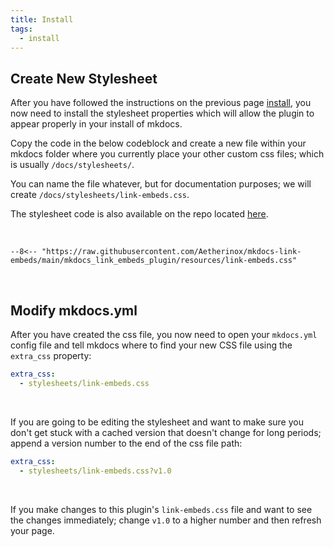 ```yaml
---
title: Install
tags:
  - install
---
```


## Create New Stylesheet
After you have followed the instructions on the previous page [install](../../setup/install), you now need to install the stylesheet properties which will allow the plugin to appear properly in your install of mkdocs.

Copy the code in the below codeblock and create a new file within your mkdocs folder where you currently place your other custom css files; which is usually `/docs/stylesheets/`. 

You can name the file whatever, but for documentation purposes; we will create `/docs/stylesheets/link-embeds.css`. 

The stylesheet code is also available on the repo located [here](https://github.com/Aetherinox/mkdocs-link-embeds/blob/main/mkdocs_link_embeds_plugin/resources/link-embeds.css).

<br />

``` title="link-embeds.css"
--8<-- "https://raw.githubusercontent.com/Aetherinox/mkdocs-link-embeds/main/mkdocs_link_embeds_plugin/resources/link-embeds.css"
```

<br />

## Modify mkdocs.yml
After you have created the css file, you now need to open your `mkdocs.yml` config file and tell mkdocs where to find your new CSS file using the `extra_css` property:

``` yaml
extra_css:
  - stylesheets/link-embeds.css
```

<br />

If you are going to be editing the stylesheet and want to make sure you don't get stuck with a cached version that doesn't change for long periods; append a version number to the end of the css file path:

``` yaml
extra_css:
  - stylesheets/link-embeds.css?v1.0
```

<br />

If you make changes to this plugin's `link-embeds.css` file and want to see the changes immediately; change `v1.0` to a higher number and then refresh your page.

<br />
<br />
